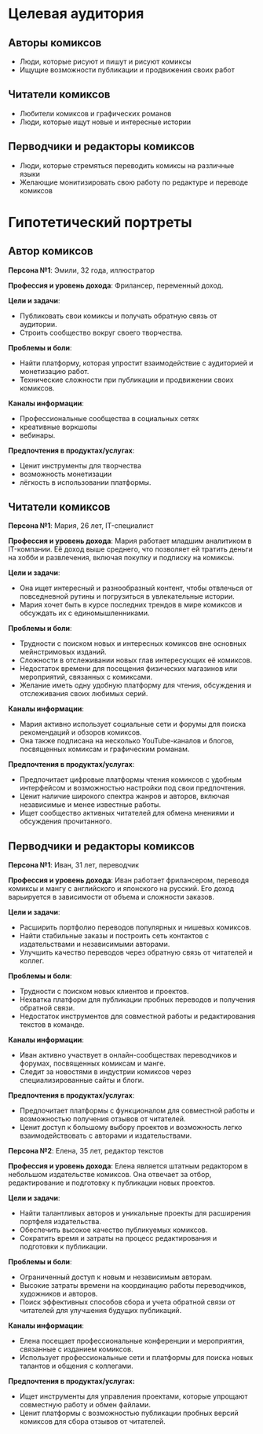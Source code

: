 # Целевая аудитория

## Авторы комиксов

- Люди, которые рисуют и пишут и рисуют комиксы
- Ищущие возможности публикации и продвижения своих работ

## Читатели комиксов

- Любители комиксов и графических романов
- Люди, которые ищут новые и интересные истории

## Перводчики и редакторы комиксов

- Люди, которые стремяться переводить комиксы на различные языки
- Желающие монитизировать свою работу по редактуре и переводе комиксов


# Гипотетический портреты

## Автор комиксов

**Персона №1**: Эмили, 32 года, иллюстратор

**Профессия и уровень дохода**: Фрилансер, переменный доход.

**Цели и задачи**:

- Публиковать свои комиксы и получать обратную связь от аудитории.
- Строить сообщество вокруг своего творчества.

**Проблемы и боли**:

- Найти платформу, которая упростит взаимодействие с аудиторией и монетизацию работ.
- Технические сложности при публикации и продвижении своих комиксов.

**Каналы информации**:

- Профессиональные сообщества в социальных сетях
- креативные воркшопы
- вебинары.

**Предпочтения в продуктах/услугах**:
- Ценит инструменты для творчества
- возможность монетизации 
- лёгкость в использовании платформы.

## Читатели комиксов

**Персона №1**: Мария, 26 лет, IT-специалист

**Профессия и уровень дохода**: Мария работает младшим аналитиком в IT-компании. 
Её доход выше среднего, что позволяет ей тратить деньги на хобби и развлечения, включая покупку и подписку на комиксы.

**Цели и задачи**:

- Она ищет интересный и разнообразный контент, чтобы отвлечься от повседневной рутины и погрузиться в увлекательные истории.
- Мария хочет быть в курсе последних трендов в мире комиксов и обсуждать их с единомышленниками.

**Проблемы и боли**:

- Трудности с поиском новых и интересных комиксов вне основных мейнстримовых изданий.
- Сложности в отслеживании новых глав интересующих её комиксов.
- Недостаток времени для посещения физических магазинов или мероприятий, связанных с комиксами.
- Желание иметь одну удобную платформу для чтения, обсуждения и отслеживания своих любимых серий.

**Каналы информации**:

- Мария активно использует социальные сети и форумы для поиска рекомендаций и обзоров комиксов.
- Она также подписана на несколько YouTube-каналов и блогов, посвященных комиксам и графическим романам.

**Предпочтения в продуктах/услугах**:

- Предпочитает цифровые платформы чтения комиксов с удобным интерфейсом и возможностью настройки под свои предпочтения.
- Ценит наличие широкого спектра жанров и авторов, включая независимые и менее известные работы.
- Ищет сообщество активных читателей для обмена мнениями и обсуждения прочитанного.

## Перводчики и редакторы комиксов

**Персона №1**: Иван, 31 лет, переводчик

**Профессия и уровень дохода**: Иван работает фрилансером, переводя комиксы и мангу с английского и японского на русский. 
Его доход варьируется в зависимости от объема и сложности заказов.

**Цели и задачи**:

- Расширить портфолио переводов популярных и нишевых комиксов.
- Найти стабильные заказы и построить сеть контактов с издательствами и независимыми авторами.
- Улучшить качество переводов через обратную связь от читателей и коллег.

**Проблемы и боли**:

- Трудности с поиском новых клиентов и проектов.
- Нехватка платформ для публикации пробных переводов и получения обратной связи.
- Недостаток инструментов для совместной работы и редактирования текстов в команде.

**Каналы информации**:

- Иван активно участвует в онлайн-сообществах переводчиков и форумах, посвященных комиксам и манге.
- Следит за новостями в индустрии комиксов через специализированные сайты и блоги.

**Предпочтения в продуктах/услугах**:

- Предпочитает платформы с функционалом для совместной работы и возможностью получения отзывов от читателей.
- Ценит доступ к большому выбору проектов и возможность легко взаимодействовать с авторами и издательствами.

**Персона №2**: Елена, 35 лет, редактор текстов

**Профессия и уровень дохода**: Елена является штатным редактором в небольшом издательстве комиксов. 
Она отвечает за отбор, редактирование и подготовку к публикации новых проектов.

**Цели и задачи**:

- Найти талантливых авторов и уникальные проекты для расширения портфеля издательства.
- Обеспечить высокое качество публикуемых комиксов.
- Сократить время и затраты на процесс редактирования и подготовки к публикации.

**Проблемы и боли**:

- Ограниченный доступ к новым и независимым авторам.
- Высокие затраты времени на координацию работы переводчиков, художников и авторов.
- Поиск эффективных способов сбора и учета обратной связи от читателей для улучшения будущих публикаций.

**Каналы информации**:

- Елена посещает профессиональные конференции и мероприятия, связанные с изданием комиксов.
- Использует профессиональные сети и платформы для поиска новых талантов и общения с коллегами.

**Предпочтения в продуктах/услугах:**

- Ищет инструменты для управления проектами, которые упрощают совместную работу и обмен файлами.
- Ценит платформы с возможностью публикации пробных версий комиксов для сбора отзывов от читателей.